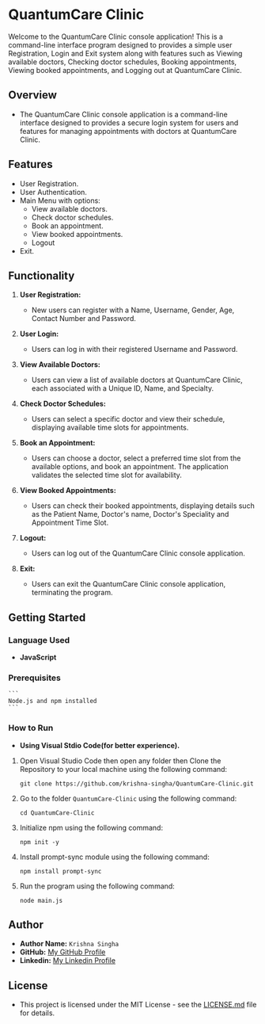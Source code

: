 # QuantumCare Clinic

Welcome to the QuantumCare Clinic console application! This is a command-line interface program designed to provides a simple user Registration, Login and Exit system along with features such as Viewing available doctors, Checking doctor schedules, Booking appointments, Viewing booked appointments, and Logging out at QuantumCare Clinic.

## Overview

   - The QuantumCare Clinic console application is a command-line interface designed to provides a secure login system for users and features for managing appointments with doctors at QuantumCare Clinic.

## Features

- User Registration.
- User Authentication.
- Main Menu with options:
   - View available doctors.
   - Check doctor schedules.
   - Book an appointment.
   - View booked appointments.
   - Logout
- Exit.

## Functionality

1. **User Registration:**

   - New users can register with a Name, Username, Gender, Age, Contact Number and Password.

2. **User Login:**

   - Users can log in with their registered Username and Password.

3. **View Available Doctors:**

   - Users can view a list of available doctors at QuantumCare Clinic, each associated with a Unique ID, Name, and Specialty.

4. **Check Doctor Schedules:**

   - Users can select a specific doctor and view their schedule, displaying available time slots for appointments.

5. **Book an Appointment:**

   - Users can choose a doctor, select a preferred time slot from the available options, and book an appointment. The application validates the selected time slot for availability.

6. **View Booked Appointments:**

   - Users can check their booked appointments, displaying details such as the 
   Patient Name, Doctor's name, Doctor's Speciality and Appointment Time Slot.

7. **Logout:**

   - Users can log out of the QuantumCare Clinic console application.

8. **Exit:**

   - Users can exit the QuantumCare Clinic console application, terminating the program.

## Getting Started

### Language Used

   - **JavaScript**

### Prerequisites

    ```
    Node.js and npm installed
    ```

### How to Run

   - **Using Visual Stdio Code(for better experience).**

1. Open Visual Studio Code then open any folder then Clone the Repository to your local machine using the following command:

    ```
    git clone https://github.com/krishna-singha/QuantumCare-Clinic.git
    ```

2. Go to the folder `QuantumCare-Clinic` using the following command:

    ```
    cd QuantumCare-Clinic
    ```

3. Initialize npm using the following command:

    ```
    npm init -y
    ```
4. Install prompt-sync module using the following command:

    ```
    npm install prompt-sync
    ```
5. Run the program using the following command:

    ```
    node main.js
    ```

## Author

- **Author Name:** `Krishna Singha`
- **GitHub:** [My GitHub Profile](https://github.com/krishna-singha)
- **Linkedin:** [My Linkedin Profile](https://linkedin.com/in/krishnasingha)

## License
   - This project is licensed under the MIT License - see the [LICENSE.md](https://github.com/krishna-singha/QuantumCare-Clinic/blob/main/LICENSE) file for details.
